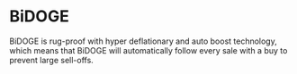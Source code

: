 # BiDOGE

BiDOGE is rug-proof with hyper deflationary and auto boost technology, which means that BiDOGE will automatically follow every sale with a buy to prevent large sell-offs.
